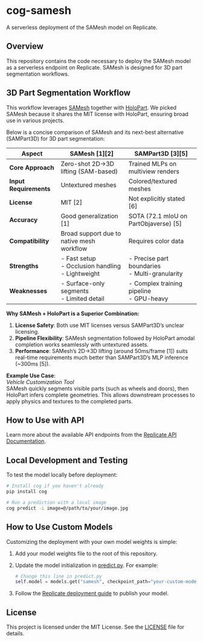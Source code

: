 # cog-samesh

A serverless deployment of the SAMesh model on Replicate.

## Overview

This repository contains the code necessary to deploy the SAMesh model as a serverless endpoint on Replicate. SAMesh is designed for 3D part segmentation workflows.

## 3D Part Segmentation Workflow

This workflow leverages [SAMesh](https://github.com/gtangg12/samesh) together with [HoloPart](https://vast-ai-research.github.io/HoloPart/). We picked SAMesh because it shares the MIT license with HoloPart, ensuring broad use in various projects.

Below is a concise comparison of SAMesh and its next-best alternative (SAMPart3D) for 3D part segmentation:

| Aspect                 | SAMesh [1][2]                                         | SAMPart3D [3][5]                                 |
| ---------------------- | ----------------------------------------------------- | ------------------------------------------------ |
| **Core Approach**      | Zero-shot 2D→3D lifting (SAM-based)                   | Trained MLPs on multiview renders                |
| **Input Requirements** | Untextured meshes                                     | Colored/textured meshes                          |
| **License**            | MIT [2]                                               | Not explicitly stated [6]                        |
| **Accuracy**           | Good generalization [1]                               | SOTA (72.1 mIoU on PartObjaverse) [5]            |
| **Compatibility**      | Broad support due to native mesh workflow             | Requires color data                              |
| **Strengths**          | - Fast setup<br>- Occlusion handling<br>- Lightweight | - Precise part boundaries<br>- Multi-granularity |
| **Weaknesses**         | - Surface-only segments<br>- Limited detail           | - Complex training pipeline<br>- GPU-heavy       |

**Why SAMesh + HoloPart is a Superior Combination:**

1. **License Safety**: Both use MIT licenses versus SAMPart3D’s unclear licensing.
2. **Pipeline Flexibility**: SAMesh segmentation followed by HoloPart amodal completion works seamlessly with untextured assets.
3. **Performance**: SAMesh’s 2D→3D lifting (around 50ms/frame [1]) suits real-time requirements much better than SAMPart3D’s MLP inference (~300ms [5]).

**Example Use Case**:  
_Vehicle Customization Tool_  
SAMesh quickly segments visible parts (such as wheels and doors), then HoloPart infers complete geometries. This allows downstream processes to apply physics and textures to the completed parts.

## How to Use with API

Learn more about the available API endpoints from the [Replicate API Documentation](https://replicate.com/hardikdava/rf-detr/api).

## Local Development and Testing

To test the model locally before deployment:

```bash
# Install cog if you haven't already
pip install cog

# Run a prediction with a local image
cog predict -i image=@/path/to/your/image.jpg
```

## How to Use Custom Models

Customizing the deployment with your own model weights is simple:

1. Add your model weights file to the root of this repository.
2. Update the model initialization in [predict.py](predict.py). For example:

   ```python
   # Change this line in predict.py
   self.model = models.get("samesh", checkpoint_path="your-custom-model.pth")
   ```

3. Follow the [Replicate deployment guide](https://replicate.com/docs/guides/deploy-a-custom-model) to publish your model.

## License

This project is licensed under the MIT License. See the [LICENSE](https://github.com/V-Sekai-fire/cog-samesh/blob/main/LICENSE) file for details.

